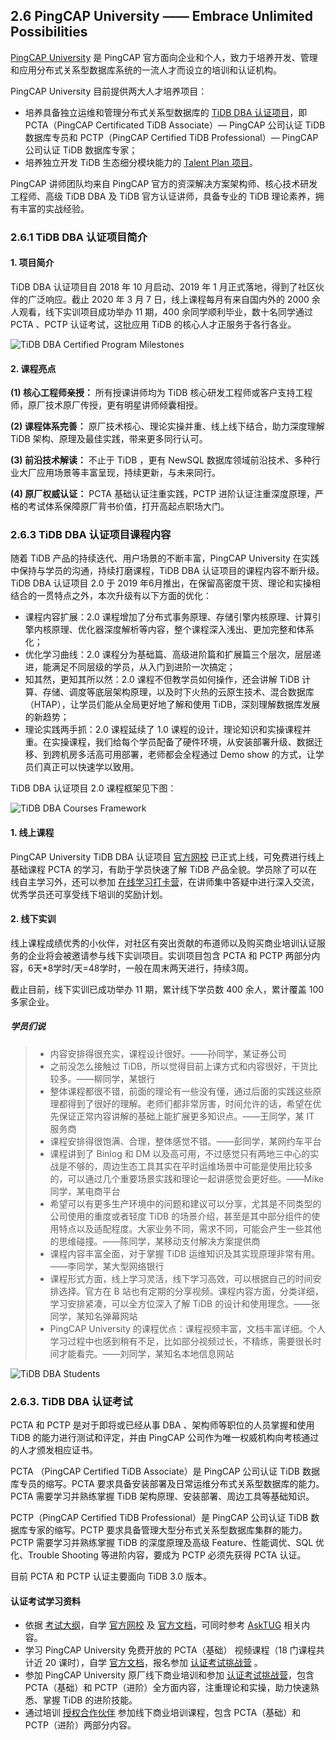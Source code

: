 ## 2.6 PingCAP University —— Embrace Unlimited Possibilities

[PingCAP University](https://university.pingcap.com) 是 PingCAP 官方面向企业和个人，致力于培养开发、管理和应用分布式关系型数据库系统的一流人才而设立的培训和认证机构。

PingCAP University 目前提供两大人才培养项目：

* 培养具备独立运维和管理分布式关系型数据库的 [TiDB DBA 认证项目](#tidb-dba-认证项目简介)，即 PCTA（PingCAP Certificated TiDB Associate）— PingCAP 公司认证 TiDB 数据库专员和 PCTP（PingCAP Certified TiDB Professional）— PingCAP 公司认证 TiDB 数据库专家；
* 培养独立开发 TiDB 生态细分模块能力的 [Talent Plan 项目](./talent-plan.md)。

PingCAP 讲师团队均来自 PingCAP 官方的资深解决方案架构师、核心技术研发工程师、高级 TiDB DBA 及 TiDB 官方认证讲师，具备专业的 TiDB 理论素养，拥有丰富的实战经验。

### 2.6.1 TiDB DBA 认证项目简介

#### 1. 项目简介

TiDB DBA 认证项目自 2018 年 10 月启动、2019 年 1 月正式落地，得到了社区伙伴的广泛响应。截止 2020 年 3 月 7 日，线上课程每月有来自国内外的 2000 余人观看，线下实训项目成功举办 11 期，400 余同学顺利毕业，数十名同学通过 PCTA 、PCTP 认证考试，这批应用 TiDB 的核心人才正服务于各行各业。

![TiDB DBA Certified Program Milestones](/res/session5/chapter2/pingcap-university/tidb-dba-certified-program-milestones.png)


#### 2. 课程亮点

**(1) 核心工程师亲授：**
所有授课讲师均为 TiDB 核心研发工程师或客户支持工程师，原厂技术原厂传授，更有明星讲师倾囊相授。

**(2) 课程体系完善：**
原厂技术核心、理论实操并重、线上线下结合，助力深度理解 TiDB 架构、原理及最佳实践，带来更多同行认可。

**(3) 前沿技术解读：**
不止于 TiDB ，更有 NewSQL 数据库领域前沿技术、多种行业大厂应用场景等丰富呈现，持续更新，与未来同行。

**(4) 原厂权威认证：**
PCTA 基础认证注重实践，PCTP 进阶认证注重深度原理，严格的考试体系保障原厂背书价值，打开高起点职场大门。

### 2.6.3 TiDB DBA 认证项目课程内容

随着 TiDB 产品的持续迭代、用户场景的不断丰富，PingCAP University 在实践中保持与学员的沟通，持续打磨课程，TiDB DBA 认证项目的课程内容不断升级。TiDB DBA 认证项目 2.0 于 2019 年6月推出，在保留高密度干货、理论和实操相结合的一贯特点之外，本次升级有以下方面的优化：

* 课程内容扩展：2.0 课程增加了分布式事务原理、存储引擎内核原理、计算引擎内核原理、优化器深度解析等内容，整个课程深入浅出、更加完整和体系化；
* 优化学习曲线：2.0 课程分为基础篇、高级进阶篇和扩展篇三个层次，层层递进，能满足不同层级的学员，从入门到进阶一次搞定；
* 知其然，更知其所以然：2.0 课程不但教学员如何操作，还会讲解 TiDB 计算、存储、调度等底层架构原理，以及时下火热的云原生技术、混合数据库（HTAP），让学员们能从全局更好地了解和使用 TiDB，深刻理解数据库发展的新趋势；
* 理论实践两手抓：2.0 课程延续了 1.0 课程的设计，理论知识和实操课程并重。在实操课程，我们给每个学员配备了硬件环境，从安装部署升级、数据迁移、到跨机房多活高可用部署，老师都会全程通过 Demo show 的方式，让学员们真正可以快速学以致用。

TiDB DBA 认证项目 2.0 课程框架见下图：

![TiDB DBA Courses Framework](/res/session5/chapter2/pingcap-university/tidb-dba-courses-framework.png)  

#### 1. 线上课程

PingCAP University TiDB DBA 认证项目 [官方网校](https://university.pingcap.com/tidb-dba-courses/) 已正式上线，可免费进行线上基础课程 PCTA 的学习，有助于学员快速了解 TiDB 产品全貌。学员除了可以在线自主学习外，还可以参加 [在线学习打卡营](https://www.mikecrm.com/form.php#/builder?id=200430982&step=edit)，在讲师集中答疑中进行深入交流，优秀学员还可享受线下培训的奖励计划。

#### 2. 线下实训

线上课程成绩优秀的小伙伴，对社区有突出贡献的布道师以及购买商业培训认证服务的企业将会被邀请参与线下实训项目。实训项目包含 PCTA 和 PCTP 两部分内容，6天*8学时/天=48学时，一般在周末两天进行，持续3周。

截止目前，线下实训已成功举办 11 期，累计线下学员数 400 余人，累计覆盖 100 多家企业。

##### 学员们说

> * 内容安排得很充实，课程设计很好。——孙同学，某证券公司
> * 之前没怎么接触过 TiDB，所以觉得目前上课方式和内容很好，干货比较多。——柳同学，某银行
> * 整体课程都很不错，前面的理论有一些没有懂，通过后面的实践这些原理都得到了很好的理解。老师们都非常厉害，时间允许的话，希望在优先保证正常内容讲解的基础上能扩展更多知识点。——王同学，某 IT 服务商
> * 课程安排得很饱满、合理，整体感觉不错。——彭同学，某网约车平台
> * 课程讲到了 Binlog 和 DM 以及高可用，不过感觉只有两地三中心的实战是不够的，周边生态工具其实在平时运维场景中可能是使用比较多的，可以通过几个重要场景实践和理论一起讲感觉会更好些。——Mike 同学，某电商平台
> * 希望可以有更多生产环境中的问题和建议可以分享，尤其是不同类型的公司使用的重度或者轻度 TiDB 的场景介绍，甚至是其中部分组件的使用特点以及适配程度。大家业务不同，需求不同，可能会产生一些其他的思维碰撞。——陈同学，某移动支付解决方案提供商
> * 课程内容丰富全面，对于掌握 TiDB 运维知识及其实现原理非常有用。——李同学，某大型网络银行
> * 课程形式方面，线上学习灵活，线下学习高效，可以根据自己的时间安排选择。官方在 B 站也有定期的分享视频。课程内容方面，分类详细，学习安排紧凑，可以全方位深入了解 TiDB 的设计和使用理念。——张同学，某知名弹幕网站
> * PingCAP University 的课程优点：课程视频丰富，文档丰富详细。个人学习过程中也感到稍有不足，比如部分视频过长，不精练，需要很长时间才能看完。——刘同学，某知名本地信息网站

![TiDB DBA Students](/res/session5/chapter2/pingcap-university/tidb-dba-students.png)

### 2.6.3. TiDB DBA 认证考试

PCTA 和 PCTP 是对于即将或已经从事 DBA 、架构师等职位的人员掌握和使用 TiDB 的能力进行测试和评定，并由 PingCAP 公司作为唯一权威机构向考核通过的人才颁发相应证书。

PCTA （PingCAP Certified TiDB Associate）是 PingCAP 公司认证 TiDB 数据库专员的缩写。PCTA 要求具备安装部署及日常运维分布式关系型数据库的能力。PCTA 需要学习并熟练掌握 TiDB 架构原理、安装部署、周边工具等基础知识。

PCTP（PingCAP Certified TiDB Professional）是 PingCAP 公司认证 TiDB 数据库专家的缩写。PCTP 要求具备管理大型分布式关系型数据库集群的能力。PCTP 需要学习并熟练掌握 TiDB 的深度原理及高级 Feature、性能调优、SQL 优化、Trouble Shooting 等进阶内容，要成为 PCTP 必须先获得 PCTA 认证。

目前 PCTA 和 PCTP 认证主要面向 TiDB 3.0 版本。

#### 认证考试学习资料

* 依据 [考试大纲](https://download.pingcap.com/PCTA+PCTP考试大纲.pdf)，自学 [官方网校](https://university.pingcap.com/tidb-dba-courses/) 及 [官方文档](https://pingcap.com/docs-cn/stable/)，可同时参考 [AskTUG](https://asktug.com/c/pu) 相关内容。
* 学习 PingCAP University 免费开放的 PCTA（基础） 视频课程（18 门课程共计近 20 课时），自学 [官方文档](https://pingcap.com/docs-cn/v3.0/)，报名参加 [认证考试挑战营](http://pingcaptidb.mikecrm.com/oIbFOVD) 。
* 参加 PingCAP University 原厂线下商业培训和参加 [认证考试挑战营](http://pingcaptidb.mikecrm.com/oIbFOVD)，包含 PCTA（基础）和 PCTP（进阶）全方面内容，注重理论和实操，助力快速熟悉、掌握 TiDB 的进阶技能。
* 通过培训 [授权合作伙伴](http://pingcaptidb.mikecrm.com/iAOIr8Q) 参加线下商业培训课程，包含 PCTA（基础）和 PCTP（进阶）两部分内容。
